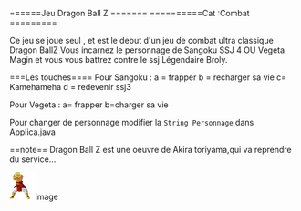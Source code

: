 ======Jeu Dragon Ball Z =======
==========Cat :Combat =========

Ce jeu se joue seul , et est le debut d'un jeu de combat ultra classique Dragon BallZ
Vous incarnez le personnage de Sangoku SSJ 4 OU Vegeta Magin et vous vous battrez contre le 
ssj Légendaire Broly.

===Les touches====
Pour Sangoku : a = frapper
			b = recharger sa vie
			c= Kamehameha
			d = redevenir ssj3

Pour Vegeta : a= frapper 
		    b=charger sa vie

Pour changer de personnage modifier la <code>String Personnage</code> dans Applica.java

==note==
Dragon Ball Z est une oeuvre de Akira toriyama,qui va reprendre du service...


<img src = "goku/b4.png">image</img>
